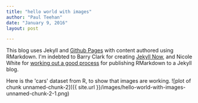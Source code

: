 ```yaml
---
title: "hello world with images"
author: "Paul Teehan"
date: "January 9, 2016"
layout: post

---
```






This blog uses Jekyll and [Github Pages](https://pages.github.com/) with content authored using RMarkdown.  I'm indebted to Barry Clark for creating [Jekyll Now](https://github.com/barryclark/jekyll-now), and Nicole White for [working out a good process](http://nicolewhite.github.io/2015/02/07/r-blogging-with-rmarkdown-knitr-jekyll.html) for publishing RMarkdown to a Jekyll blog.  

Here is the 'cars' dataset from R, to show that images are working. 
![plot of chunk unnamed-chunk-2]({{ site.url }}/images/hello-world-with-images-unnamed-chunk-2-1.png)
